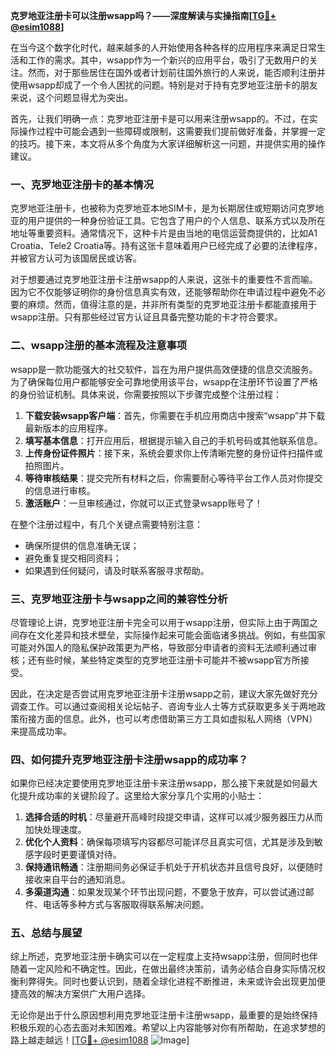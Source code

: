 **克罗地亚注册卡可以注册wsapp吗？——深度解读与实操指南[[TG💪+ @esim1088](https://t.me/s/esim1088)]**

在当今这个数字化时代，越来越多的人开始使用各种各样的应用程序来满足日常生活和工作的需求。其中，wsapp作为一个新兴的应用平台，吸引了无数用户的关注。然而，对于那些居住在国外或者计划前往国外旅行的人来说，能否顺利注册并使用wsapp却成了一个令人困扰的问题。特别是对于持有克罗地亚注册卡的朋友来说，这个问题显得尤为突出。

首先，让我们明确一点：克罗地亚注册卡是可以用来注册wsapp的。不过，在实际操作过程中可能会遇到一些障碍或限制，这需要我们提前做好准备，并掌握一定的技巧。接下来，本文将从多个角度为大家详细解析这一问题，并提供实用的操作建议。

### 一、克罗地亚注册卡的基本情况

克罗地亚注册卡，也被称为克罗地亚本地SIM卡，是为长期居住或短期访问克罗地亚的用户提供的一种身份验证工具。它包含了用户的个人信息、联系方式以及所在地址等重要资料。通常情况下，这种卡片是由当地的电信运营商提供的，比如A1 Croatia、Tele2 Croatia等。持有这张卡意味着用户已经完成了必要的法律程序，并被官方认可为该国居民或访客。

对于想要通过克罗地亚注册卡注册wsapp的人来说，这张卡的重要性不言而喻。因为它不仅能够证明你的身份信息真实有效，还能够帮助你在申请过程中避免不必要的麻烦。然而，值得注意的是，并非所有类型的克罗地亚注册卡都能直接用于wsapp注册。只有那些经过官方认证且具备完整功能的卡才符合要求。

### 二、wsapp注册的基本流程及注意事项

wsapp是一款功能强大的社交软件，旨在为用户提供高效便捷的信息交流服务。为了确保每位用户都能够安全可靠地使用该平台，wsapp在注册环节设置了严格的身份验证机制。具体来说，你需要按照以下步骤完成整个注册过程：

1. **下载安装wsapp客户端**：首先，你需要在手机应用商店中搜索“wsapp”并下载最新版本的应用程序。
2. **填写基本信息**：打开应用后，根据提示输入自己的手机号码或其他联系信息。
3. **上传身份证件照片**：接下来，系统会要求你上传清晰完整的身份证件扫描件或拍照图片。
4. **等待审核结果**：提交完所有材料之后，你需要耐心等待平台工作人员对你提交的信息进行审核。
5. **激活账户**：一旦审核通过，你就可以正式登录wsapp账号了！

在整个注册过程中，有几个关键点需要特别注意：
- 确保所提供的信息准确无误；
- 避免重复提交相同资料；
- 如果遇到任何疑问，请及时联系客服寻求帮助。

### 三、克罗地亚注册卡与wsapp之间的兼容性分析

尽管理论上讲，克罗地亚注册卡完全可以用于wsapp注册，但实际上由于两国之间存在文化差异和技术壁垒，实际操作起来可能会面临诸多挑战。例如，有些国家可能对外国人的隐私保护政策更为严格，导致部分申请者的资料无法顺利通过审核；还有些时候，某些特定类型的克罗地亚注册卡可能并不被wsapp官方所接受。

因此，在决定是否尝试用克罗地亚注册卡注册wsapp之前，建议大家先做好充分调查工作。可以通过查阅相关论坛帖子、咨询专业人士等方式获取更多关于两地政策衔接方面的信息。此外，也可以考虑借助第三方工具如虚拟私人网络（VPN）来提高成功率。

### 四、如何提升克罗地亚注册卡注册wsapp的成功率？

如果你已经决定要使用克罗地亚注册卡来注册wsapp，那么接下来就是如何最大化提升成功率的关键阶段了。这里给大家分享几个实用的小贴士：

1. **选择合适的时机**：尽量避开高峰时段提交申请，这样可以减少服务器压力从而加快处理速度。
2. **优化个人资料**：确保每项填写内容都尽可能详尽且真实可信，尤其是涉及到敏感字段时更要谨慎对待。
3. **保持通讯畅通**：注册期间务必保证手机处于开机状态并且信号良好，以便随时接收来自平台的通知消息。
4. **多渠道沟通**：如果发现某个环节出现问题，不要急于放弃，可以尝试通过邮件、电话等多种方式与客服取得联系解决问题。

### 五、总结与展望

综上所述，克罗地亚注册卡确实可以在一定程度上支持wsapp注册，但同时也伴随着一定风险和不确定性。因此，在做出最终决策前，请务必结合自身实际情况权衡利弊得失。同时也要认识到，随着全球化进程不断推进，未来或许会出现更加便捷高效的解决方案供广大用户选择。

无论你是出于什么原因想利用克罗地亚注册卡注册wsapp，最重要的是始终保持积极乐观的心态去面对未知困难。希望以上内容能够对你有所帮助，在追求梦想的路上越走越远！[[TG💪+ @esim1088](https://t.me/s/esim1088) ![Image](https://i.postimg.cc/4NQfJmqS/Snipaste-2025-05-13-00-14-12.png)]